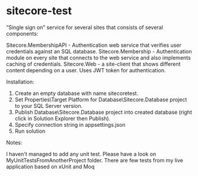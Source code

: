 # sitecore-test

“Single sign on” service for several sites that consists of several components:

Sitecore.MembershipAPI - Authentication web service that verifies user credentials against an SQL database.
Sitecore.Membership - Authentication module on every site that connects to the web service and also implements caching of credentials.
Sitecore.Web - a site-client that shows different content depending on a user. Uses JWT token for authentication.

Installation:

1. Create an empty database with name sitecoretest.
2. Set Properties\Target Platform for Database\Sitecore.Database project to your SQL Server version.
3. Publish Database\Sitecore.Database project into created database (right click in Solution Explorer then Publish).
4. Specify connection string in appsettings.json
5. Run solution

Notes:

I haven't managed to add any unit test. Please have a look on MyUnitTestsFromAnotherProject folder. There are few tests from my live application based on xUnit and Moq